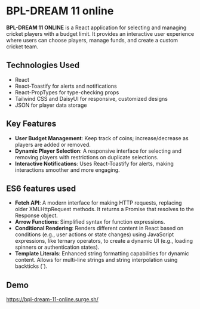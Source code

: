 # BPL-DREAM 11 online

**BPL-DREAM 11 ONLINE** is a React application for selecting and managing cricket players with a budget limit. It provides an interactive user experience where users can choose players, manage funds, and create a custom cricket team.

## Technologies Used
- React
- React-Toastify for alerts and notifications
- React-PropTypes for type-checking props
- Tailwind CSS and DaisyUI for responsive, customized designs
- JSON for player data storage

## Key Features
- **User Budget Management**: Keep track of coins; increase/decrease as players are added or removed.
- **Dynamic Player Selection**: A responsive interface for selecting and removing players with restrictions on duplicate selections.
- **Interactive Notifications**: Uses React-Toastify for alerts, making interactions smoother and more engaging.

## ES6 features used

- **Fetch API**: A modern interface for making HTTP requests, replacing older XMLHttpRequest methods. It returns a Promise that resolves to the Response object.
- **Arrow Functions**: Simplified syntax for function expressions.
- **Conditional Rendering**: Renders different content in React based on conditions (e.g., user actions or state changes) using JavaScript expressions, like ternary operators, to create a dynamic UI (e.g., loading spinners or authentication states).
- **Template Literals**: Enhanced string formatting capabilities for dynamic content. Allows for multi-line strings and string interpolation using backticks (`).


## Demo

https://bpl-dream-11-online.surge.sh/
